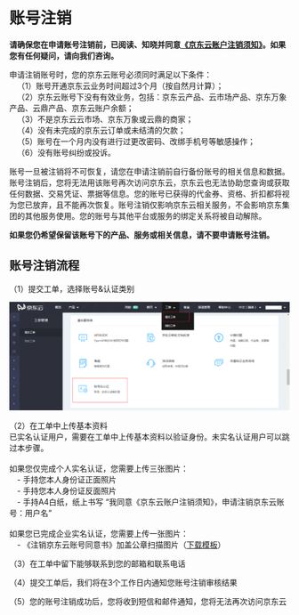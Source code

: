 # 账号注销
**请确保您在申请账号注销前，已阅读、知晓并同意[《京东云账户注销须知》](https://docs.jdcloud.com/platform-agreement/privacy-policy)。如果您有任何疑问，请向我们咨询。**

申请注销账号时，您的京东云账号必须同时满足以下条件：</br>
&emsp;（1）账号开通京东云业务时间超过3个月（按自然月计算）；</br>
&emsp;（2）京东云账号下没有有效业务，包括：京东云产品、云市场产品、京东万象产品、云鼎产品、京东云账户余额；</br>
&emsp;（3）不是京东云云市场、京东万象或云鼎的商家；</br>
&emsp;（4）没有未完成的京东云订单或未结清的欠款；</br>
&emsp;（5）账号在一个月内没有进行过更改密码、改绑手机号等敏感操作；</br>
&emsp;（6）没有账号纠纷或投诉。</br>

账号一旦被注销将不可恢复，请您在申请注销前自行备份账号的相关信息和数据。账号注销后，您将无法用该账号再次访问京东云，京东云也无法协助您查询或获取任何数据、交易凭证、票据等信息。您的账号已获得的代金券、资格、折扣都将视为您已放弃，且不能再次恢复。账号注销仅影响京东云相关服务，不会影响京东集团的其他服务使用。您的账号与其他平台或服务的绑定关系将被自动解除。

**如果您仍希望保留该账号下的产品、服务或相关信息，请不要申请账号注销。**

## 账号注销流程
（1）提交工单，选择账号&认证类别

![](../../../image/User/Account%20Management/Account%20Revocation/账号注销1.png)

（2）在工单中上传基本资料</br>
已实名认证用户，需要在工单中上传基本资料以验证身份。未实名认证用户可以跳过本步骤。</br></br>
如果您仅完成个人实名认证，您需要上传三张图片：</br>
&emsp;- 手持您本人身份证正面照片</br>
&emsp;- 手持您本人身份证反面照片</br>
&emsp;- 手持A4白纸，纸上书写 “我同意《京东云账户注销须知》，申请注销京东云账号：用户名”</br></br>
如果您已完成企业实名认证，您需要上传一张图片：</br>
&emsp;- 《注销京东云账号同意书》加盖公章扫描图片（[下载模板](../../../image/User/Account%20Management/Account%20Revocation/download-resource/注销京东云账号同意书.docx)）

（3）在工单中留下能够联系到您的邮箱和联系电话

（4）提交工单后，我们将在3个工作日内通知您账号注销审核结果

（5）您的账号注销成功后，您将收到短信和邮件通知，您将无法再次访问京东云



